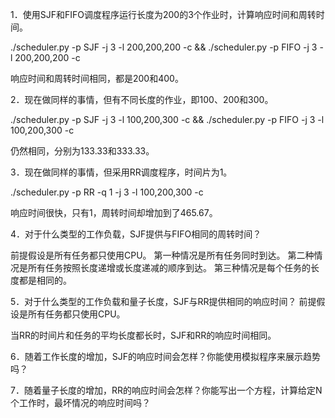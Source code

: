 1．使用SJF和FIFO调度程序运行长度为200的3个作业时，计算响应时间和周转时间。

./scheduler.py -p SJF -j 3 -l 200,200,200 -c && ./scheduler.py -p FIFO -j 3 -l 200,200,200 -c

响应时间和周转时间相同，都是200和400。

2．现在做同样的事情，但有不同长度的作业，即100、200和300。

./scheduler.py -p SJF -j 3 -l 100,200,300 -c && ./scheduler.py -p FIFO -j 3 -l 100,200,300 -c

仍然相同，分别为133.33和333.33。

3．现在做同样的事情，但采用RR调度程序，时间片为1。

./scheduler.py -p RR -q 1 -j 3 -l 100,200,300 -c

响应时间很快，只有1，周转时间却增加到了465.67。

4．对于什么类型的工作负载，SJF提供与FIFO相同的周转时间？


前提假设是所有任务都只使用CPU。
第一种情况是所有任务同时到达。
第二种情况是所有任务按照长度递增或长度递减的顺序到达。
第三种情况是每个任务的长度都是相同的。


5．对于什么类型的工作负载和量子长度，SJF与RR提供相同的响应时间？
前提假设是所有任务都只使用CPU。


当RR的时间片和任务的平均长度都长时，SJF和RR的响应时间相同。

6．随着工作长度的增加，SJF的响应时间会怎样？你能使用模拟程序来展示趋势吗？


7．随着量子长度的增加，RR的响应时间会怎样？你能写出一个方程，计算给定N个工作时，最坏情况的响应时间吗？
